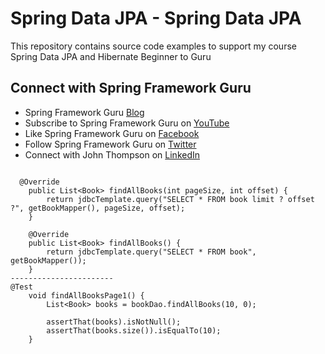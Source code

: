 # Spring Data JPA - Spring Data JPA

This repository contains source code examples to support my course Spring Data JPA and Hibernate Beginner to Guru

## Connect with Spring Framework Guru
* Spring Framework Guru [Blog](https://springframework.guru/)
* Subscribe to Spring Framework Guru on [YouTube](https://www.youtube.com/channel/UCrXb8NaMPQCQkT8yMP_hSkw)
* Like Spring Framework Guru on [Facebook](https://www.facebook.com/springframeworkguru/)
* Follow Spring Framework Guru on [Twitter](https://twitter.com/spring_guru)
* Connect with John Thompson on [LinkedIn](http://www.linkedin.com/in/springguru)


```

  @Override
    public List<Book> findAllBooks(int pageSize, int offset) {
        return jdbcTemplate.query("SELECT * FROM book limit ? offset ?", getBookMapper(), pageSize, offset);
    }

    @Override
    public List<Book> findAllBooks() {
        return jdbcTemplate.query("SELECT * FROM book", getBookMapper());
    }
-----------------------
@Test
    void findAllBooksPage1() {
        List<Book> books = bookDao.findAllBooks(10, 0);

        assertThat(books).isNotNull();
        assertThat(books.size()).isEqualTo(10);
    }

```